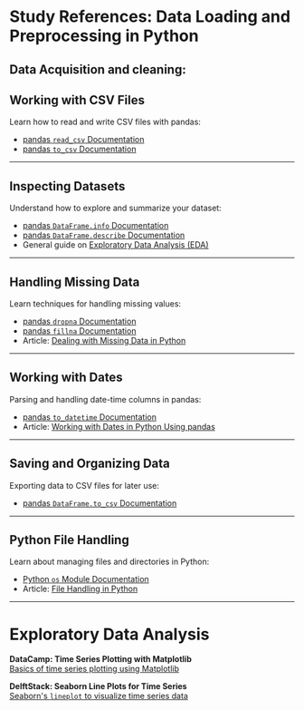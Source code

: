 

# **Study References: Data Loading and Preprocessing in Python**

## Data Acquisition and cleaning: 

## **Working with CSV Files**
Learn how to read and write CSV files with pandas:
- [pandas `read_csv` Documentation](https://pandas.pydata.org/docs/reference/api/pandas.read_csv.html)
- [pandas `to_csv` Documentation](https://pandas.pydata.org/docs/reference/api/pandas.DataFrame.to_csv.html)

---

## **Inspecting Datasets**
Understand how to explore and summarize your dataset:
- [pandas `DataFrame.info` Documentation](https://pandas.pydata.org/docs/reference/api/pandas.DataFrame.info.html)
- [pandas `DataFrame.describe` Documentation](https://pandas.pydata.org/docs/reference/api/pandas.DataFrame.describe.html)
- General guide on [Exploratory Data Analysis (EDA)](https://www.analyticsvidhya.com/blog/2021/06/exploratory-data-analysis-eda-a-step-by-step-guide/)

---

## **Handling Missing Data**
Learn techniques for handling missing values:
- [pandas `dropna` Documentation](https://pandas.pydata.org/docs/reference/api/pandas.DataFrame.dropna.html)
- [pandas `fillna` Documentation](https://pandas.pydata.org/docs/reference/api/pandas.DataFrame.fillna.html)
- Article: [Dealing with Missing Data in Python](https://towardsdatascience.com/how-to-handle-missing-data-8646b18db0d4)

---

## **Working with Dates**
Parsing and handling date-time columns in pandas:
- [pandas `to_datetime` Documentation](https://pandas.pydata.org/docs/reference/api/pandas.to_datetime.html)
- Article: [Working with Dates in Python Using pandas](https://realpython.com/python-datetime/)

---

## **Saving and Organizing Data**
Exporting data to CSV files for later use:
- [pandas `DataFrame.to_csv` Documentation](https://pandas.pydata.org/docs/reference/api/pandas.DataFrame.to_csv.html)

---

## **Python File Handling**
Learn about managing files and directories in Python:
- [Python `os` Module Documentation](https://docs.python.org/3/library/os.html)
- Article: [File Handling in Python](https://www.geeksforgeeks.org/file-handling-python/)

---

# **Exploratory Data Analysis**

**DataCamp: Time Series Plotting with Matplotlib**   
   [Basics of time series plotting using Matplotlib](https://www.datacamp.com/community/tutorials/time-series-python)  

**DelftStack: Seaborn Line Plots for Time Series**    
   [Seaborn's `lineplot` to visualize time series data](https://www.delftstack.com/howto/python/seaborn-time-series-plot/)  



